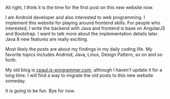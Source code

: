 All right, I think it is the time for the first post on this new website now.

I am Android developer and also interested to web programming.
I implement this website for playing around frontend skills. 
For people who interested, I write the backend with Java and frontend is base on AngularJS and Bootstrap.
I want to talk more about the implementation details later. Java 8 new features are really exciting.

Most likely the posts are about my findings in my daily coding life.
My favorite topics includes Android, Java, Linux, Design Pattern, so on and so forth.

My old blog is [cpaul.is-programmer.com](http://cpaul.is-programmer.com/), although I haven't update it for a long time. 
I will find a way to migrate the old posts to this new website someday.

It is going to be fun. Bye for now.

<!--eof-->